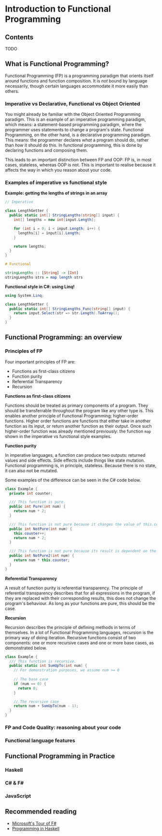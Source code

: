 # Introduction to Functional Programming

## Contents

TODO

## What is Functional Programming?

Functional Programming (FP) is a programming paradigm that orients itself around functions and function composition. It is *not* bound by language necessarily, though certain languages accommodate it more easily than others.

### Imperative vs Declarative, Functional vs Object Oriented

You might already be familiar with the Object Oriented Programming paradigm. This is an example of an imperative programming paradigm, which means: a statement-based programming paradigm, where the programmer uses statements to change a program's state. Functional Programming, on the other hand, is a declarative programming paradigm. This means: the programmer declares *what* a program should do, rather than *how* it should do this. In functional programming, this is done by declaring functions and composing them.

This leads to an important distinction between FP and OOP: FP is, in most cases, stateless, whereas OOP is not. This is important to realise because it affects the way in which you reason about your code.

### Examples of imperative vs functional style

**Example: getting the lengths of strings in an array**
```csharp
// Imperative

class LengthGetter {
  public static int[] StringLengths(string[] input) {
    int[] lengths = new int[input.Length];

    for (int i = 0; i < input.Length; i++) {
      lengths[i] = input[i].Length;
    }

    return lengths;
  }
}
```

```haskell
# Functional

stringLengths :: [String] -> [Int]
stringLengths strs = map length strs
```

**Functional style in C#: using Linq!**

```csharp
using System.Linq;

class LengthGetter {
  public static int[] StringLengths_Func(string[] input) {
    return input.Select(str => str.Length).ToArray();
  }
}
```

## Functional Programming: an overview

### Principles of FP
Four important principles of FP are:
- Functions as first-class citizens
- Function purity
- Referential Transparency
- Recursion

**Functions as first-class citizens**

Functions should be treated as primary components of a program. They should be transferrable throughout the program like any other type is. This enables another principle of Functional Programming: higher-order functions. Higher order functions are functions that either take in another function as its input, or return another function as their output. Once such higher-order function was already mentioned previously: the function `map` shown in the imperative vs functional style examples.

**Function purity**

In imperative languages, a function can produce two outputs: returned values and side effects. Side effects include things like state mutation. Functional programming is, in principle, stateless. Because there is no state, it can also not be mutated. 

Some examples of the difference can be seen in the C# code below.

```csharp
class Example {
  private int counter;

  /// This function is pure.
  public int Pure(int num) {
    return num * 2;
  }

  /// This function is not pure because it changes the value of this.counter.
  public int NotPure(int num) {
    this.counter++;
    return num * 2;
  }

  /// This function is not pure because its result is dependent on the state (this.counter).
  public int NotPure2(int num) {
    return num * this.counter;
  }
}
```

**Referential Transparency**

A result of function purity is referential transparency. The principle of referential transparency describes that for all expressions in the program, if they are replaced with their corresponding results, this does not change the program's behaviour. As long as your functions are pure, this should be the case.

**Recursion**

Recursion describes the principle of defining methods in terms of themselves. In a lot of Functional Programming languages, recursion is the primary way of doing iteration. Recursive functions consist of two components: one or more recursive cases and one or more base cases, as demonstrated below. 

```csharp
class Example {
  /// This function is recursive.
  public static int SumUpTo(int num) {
    // For demonstration purposes, we assume num >= 0
    
    // The base case
    if (num == 0) { 
      return 0;
    }

    // The recursive case
    return num + SumUpTo(num - 1);
  }
}
```

### FP and Code Quality: reasoning about your code


### Functional language features




## Functional Programming in Practice

### Haskell


### C# & F#


### JavaScript


## Recommended reading

- [Microsoft's Tour of F#](https://docs.microsoft.com/en-us/dotnet/fsharp/tour)
- [Programming in Haskell](https://www.bol.com/nl/p/programming-in-haskell/9200000061967819/)
